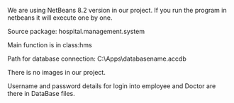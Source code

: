 We are using NetBeans 8.2 version in our project. If you run the program in netbeans it will execute one by one.

Source package: hospital.management.system

Main function is in class:hms

Path for database connection:  C:\\Apps\\databasename.accdb

There is no images in our project.

Username and password details for login into employee and Doctor are there in DataBase files.
